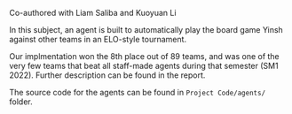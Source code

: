 Co-authored with Liam Saliba and Kuoyuan Li

In this subject, an agent is built to automatically play the board game Yinsh against other teams in an ELO-style tournament.

Our implmentation won the 8th place out of 89 teams, and was one of the very few teams that beat all staff-made agents during that semester (SM1 2022). Further description can be found in the report.

The source code for the agents can be found in `Project Code/agents/` folder.